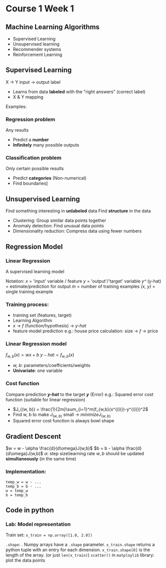 # Course 1 Week 1

## Machine Learning Algorithms
- Supervised Learning
- Unsupervised learning
- Recommender systems
- Reinforcement Learning 

## Supervised Learning
X     ->       Y
input -> output label
+ Learns from data **labeled** with the "right answers" (correct label)
+ X & Y mapping

Examples:
### Regression problem
Any results 
+ Predict a **number**
+ **Infinitely** many possible outputs


### Classification problem
Only certain possible results
+ Predict **categories** (Non-numerical)
+ Find boundaries]

## Unsupervised Learning
Find something interesting in **unlabeled** data
Find **structure** in the data

+ Clustering: Group similar data points together
+ Anomaly detection: Find unusual data points
+ Dimensionality reduction: Compress data using fewer numbers

## Regression Model

### Linear Regression
A supervised learning model

Notation:
*x* = 'input' variable / feature
*y* = 'output'/'target' variable
*y^* (y-hat) = estimate/prediction for output
*m* = number of training examples
*(x, y)* = single training example

### Training process:
+ training set (features, target)
+ Learning Algorithm
+ *x* -> *f* (function/hypothesis) -> *y-hat*
+ feature         model            prediction
e.g.: house price calculation: size -> *f* -> price

### Linear Regression model
$f_{w,b}(x) = wx + b$
$y-hat = f_{w,b}(x)$
+ *w, b*: parameters/coefficients/weights
+ **Univariate**: one variable

### Cost function
Compare prediction ***y-hat*** to the target ***y*** (Error)
e.g.: Squared error cost function (suitable for linear regression)
+ $J_{(w, b)} = \frac{1}{2m}\sum_{i=1}^m(f_{w,b}(x^{(i)})-y^{(i)})^2$
+ Find w, b to make $J_{(w, b)}$ small -> $minimize J_{(w, b)}$ 
+ Squared error cost function is always bowl shape

## Gradient Descent
$w = w - \alpha \frac{d}{d\omega}J(w,b)$
$b = b - \alpha \frac{d}{d\omega}J(w,b)$
$\alpha$: step size\learning rate
$w, b$ should be updated **simultaneously** (in the same time)

### Implementation:
```
temp_w = w - ...
temp_b = b - ...
w = temp_w
b = temp_b
```


## Code in python

### Lab: Model representation
Train set: `x_train = np.array([1.0, 2.0])`  

`.shape`: . Numpy arrays have a `.shape` parameter. `x_train.shape` returns a python tuple with an entry for each dimension. `x_train.shape[0]` is the length of the array. (or just `len(x_train)`)
`scatter()` in `matploylib` library: plot the data points
